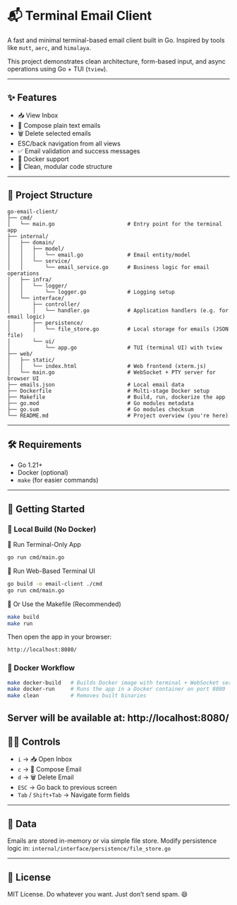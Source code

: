 # 📬 Terminal Email Client

A fast and minimal terminal-based email client built in Go. Inspired by tools like `mutt`, `aerc`, and `himalaya`.

This project demonstrates clean architecture, form-based input, and async operations using Go + TUI (`tview`).

---

## ✨ Features

- 📥 View Inbox
- 📝 Compose plain text emails
- 🗑️ Delete selected emails
- ESC/back navigation from all views
- ✅ Email validation and success messages
- 🐳 Docker support
- 🧼 Clean, modular code structure

---

## 🧪 Project Structure

```
go-email-client/
├── cmd/
│   └── main.go                       # Entry point for the terminal app
├── internal/
│   ├── domain/
│   │   ├── model/
│   │   │   └── email.go              # Email entity/model
│   │   └── service/
│   │       └── email_service.go      # Business logic for email operations
│   ├── infra/
│   │   └── logger/
│   │       └── logger.go             # Logging setup
│   └── interface/
│       ├── controller/
│       │   └── handler.go            # Application handlers (e.g. for email logic)
│       ├── persistence/
│       │   └── file_store.go         # Local storage for emails (JSON file)
│       └── ui/
│           └── app.go                # TUI (terminal UI) with tview
├── web/
│   ├── static/
│   │   └── index.html                # Web frontend (xterm.js)
│   └── main.go                       # WebSocket + PTY server for browser UI
├── emails.json                       # Local email data
├── Dockerfile                        # Multi-stage Docker setup
├── Makefile                          # Build, run, dockerize the app
├── go.mod                            # Go modules metadata
├── go.sum                            # Go modules checksum
└── README.md                         # Project overview (you're here)
```

---

## 🛠️ Requirements

- Go 1.21+
- Docker (optional)
- `make` (for easier commands)

---

## 🚀 Getting Started

### 🔧 Local Build (No Docker)

🔹 Run Terminal-Only App

```bash
go run cmd/main.go
```

🔹 Run Web-Based Terminal UI

```bash
go build -o email-client ./cmd
go run cmd/main.go
```
🔹 Or Use the Makefile (Recommended)

```bash
make build
make run
```
Then open the app in your browser:

```bash
http://localhost:8080/
```

### 🐳 Docker Workflow

```bash
make docker-build   # Builds Docker image with terminal + WebSocket server
make docker-run     # Runs the app in a Docker container on port 8080
make clean          # Removes built binaries
```
Server will be available at:
http://localhost:8080/
---

## 🧑‍💻 Controls

- `i` → 📥 Open Inbox
- `c` → 📝 Compose Email
- `d` → 🗑️ Delete Email
- `ESC` → Go back to previous screen
- `Tab` / `Shift+Tab` → Navigate form fields

---

## 📂 Data

Emails are stored in-memory or via simple file store. Modify persistence logic in:
`internal/interface/persistence/file_store.go`

---

## 📄 License

MIT License. Do whatever you want. Just don’t send spam. 😄